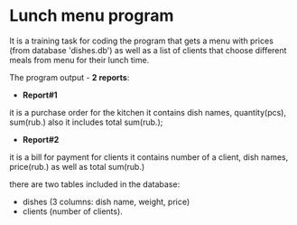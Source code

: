 # Lunch menu program
It is a training task for coding the program that
gets a menu with prices (from database 'dishes.db')
as well as a list of clients that choose different
meals from menu for their lunch time.

The program output - **2 reports**:

- **Report#1**

it is a purchase order for the kitchen
it contains dish names, quantity(pcs), sum(rub.)
also it includes total sum(rub.);

- **Report#2**

it is a bill for payment for clients
it contains number of a client, dish names, price(rub.)
as well as total sum(rub.)

there are two tables included in the database:
- dishes (3 columns: dish name, weight, price)
- clients (number of clients). 
